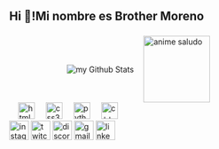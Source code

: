 <h2 align="left">Hi 👋!Mi nombre es Brother Moreno</h2>

###

<div align="left">
 <img width="100" />
 <img align="center" src="https://github-readme-stats.vercel.app/api?username=BrotherMoreno&include_all_commits=true&count_private=true&show_icons=true&line_height=20&title_color=FF0000&icon_color=FF0000&text_color=9c9c9c&bg_color=0,000000,af0f0f" alt="my Github Stats"/>
   <img width="10" />
  <img src="https://media.tenor.com/hVRhFeDFW6oAAAAi/anime-wave.gif" align="center" height="120" alt="anime saludo"  />
</div>


<div align="left">
  <img width="12" />
  <img src="https://cdn.jsdelivr.net/gh/devicons/devicon/icons/html5/html5-original.svg" height="30" alt="html5 logo"  />
  <img width="12" />
  <img src="https://cdn.jsdelivr.net/gh/devicons/devicon/icons/css3/css3-original.svg" height="30" alt="css3 logo"  />
  <img width="12" />
  <img src="https://cdn.jsdelivr.net/gh/devicons/devicon/icons/python/python-original.svg" height="30" alt="python logo"  />
  <img width="12" />
  <img src="https://upload.wikimedia.org/wikipedia/commons/1/18/ISO_C%2B%2B_Logo.svg" height="30" alt="c++ logo"  />
  
</div>

<div align="left">
  <!---<img src="https://img.shields.io/static/v1?message=Youtube&logo=youtube&label=&color=FF0000&logoColor=white&labelColor=&style=for-the-badge" height="35" alt="youtube logo"  />-->
  <img src="https://img.shields.io/static/v1?message=Instagram&logo=instagram&label=&color=E4405F&logoColor=white&labelColor=&style=for-the-badge" height="35" alt="instagram logo"  />
  <img src="https://img.shields.io/static/v1?message=Twitch&logo=twitch&label=&color=9146FF&logoColor=white&labelColor=&style=for-the-badge" height="35" alt="twitch logo"  />
  <img src="https://img.shields.io/static/v1?message=Discord&logo=discord&label=&color=7289DA&logoColor=white&labelColor=&style=for-the-badge" height="35" alt="discord logo"  />
  <img src="https://img.shields.io/static/v1?message=Gmail&logo=gmail&label=&color=D14836&logoColor=white&labelColor=&style=for-the-badge" height="35" alt="gmail logo"  />
  <img src="https://img.shields.io/static/v1?message=LinkedIn&logo=linkedin&label=&color=0077B5&logoColor=white&labelColor=&style=for-the-badge" height="35" alt="linkedin logo"  />

</div>

###

<!--<div align="right">
  <img width="120" />
  <img src="https://media.tenor.com/hVRhFeDFW6oAAAAi/anime-wave.gif" height="120" alt="anime saludo"  />
</div>-->
